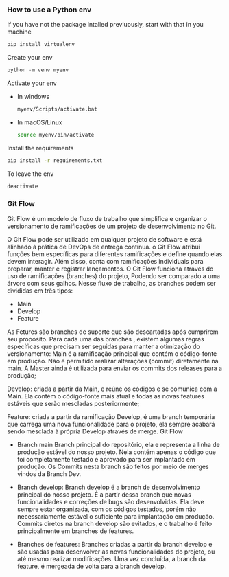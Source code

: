### How to use a Python env

If you have not the package intalled previuously, start with that in you machine
```python
pip install virtualenv
```

Create your env
```python
python -m venv myenv
```

Activate your env
  - In windows
    ```bash
    myenv/Scripts/activate.bat
    ```

  - In macOS/Linux
    ```bash
    source myenv/bin/activate
    ```

Install the requirements
```bash
pip install -r requirements.txt
```

To leave the env
```bash
deactivate
```

### Git Flow
Git Flow é um modelo de fluxo de trabalho que simplifica e organizar o versionamento de ramificações de um projeto de desenvolvimento no Git. 

O Git Flow pode ser utilizado em qualquer projeto de software e está alinhado à prática de DevOps de entrega contínua.
 o Git Flow atribui funções bem específicas para diferentes ramificações e define quando elas devem interagir. 
Além disso, conta com ramificações individuais para preparar, manter e registrar lançamentos.
O Git Flow funciona através do uso de ramificações (branches) do projeto, 
Podendo ser comparado a uma árvore com seus galhos. 
Nesse fluxo de trabalho, as branches podem ser divididas em três tipos: 
- Main
- Develop
- Feature

As Fetures são branches de suporte que são descartadas após cumprirem seu propósito. 
Para cada uma das branches , existem algumas regras específicas que precisam ser seguidas para manter a otimização do versionamento:
Main é a ramificação principal que contém o código-fonte em produção. 
Não é permitido realizar alterações (commit) diretamente na main. A Master ainda é utilizada para enviar os commits dos releases para a produção;

Develop: criada a partir da Main, e reúne os códigos e se comunica com a Main. Ela contém o código-fonte mais atual e todas as novas features estáveis que serão mescladas posteriormente;

Feature: criada a partir da ramificação Develop, é uma branch temporária que carrega uma nova funcionalidade para o projeto, ela sempre acabará sendo mesclada à própria Develop através de merge. 
Git Flow

- Branch main
Branch principal do repositório, ela e representa a linha de produção estável do nosso projeto. 
Nela contém apenas o código que foi completamente testado e aprovado para ser implantado em produção. 
Os Commits nesta branch são feitos por meio de merges vindos da Branch Dev.

- Branch develop: 
Branch develop é a branch de desenvolvimento principal do nosso projeto.
É a partir dessa branch que novas funcionalidades e correções de bugs são desenvolvidas.
Ela deve sempre estar organizada, com os códigos testados, porém não necessariamente estável o suficiente para implantação em produção. 
Commits diretos na branch develop são evitados, e o trabalho é feito principalmente em branches de features.

- Branches de features: 
Branches criadas a partir da branch develop e são usadas para desenvolver as novas funcionalidades do projeto, ou até mesmo realizar modificações. 
Uma vez concluída, a branch da feature, é mergeada de volta para a branch develop.
